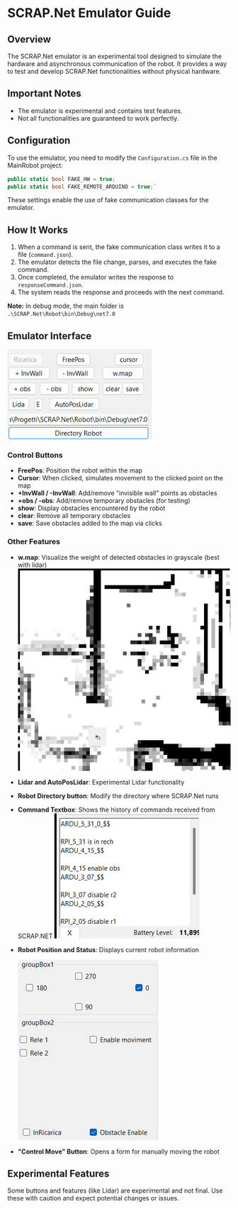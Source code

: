 # SCRAP.Net Emulator Guide

## Overview

The SCRAP.Net emulator is an experimental tool designed to simulate the hardware and asynchronous communication of the robot. It provides a way to test and develop SCRAP.Net functionalities without physical hardware.

## Important Notes

- The emulator is experimental and contains test features.
- Not all functionalities are guaranteed to work perfectly.

## Configuration

To use the emulator, you need to modify the `Configuration.cs` file in the MainRobot project:

```csharp
public static bool FAKE_HW = true; 
public static bool FAKE_REMOTE_ARDUINO = true;`
```

These settings enable the use of fake communication classes for the emulator.

## How It Works

1. When a command is sent, the fake communication class writes it to a file (`command.json`).
2. The emulator detects the file change, parses, and executes the fake command.
3. Once completed, the emulator writes the response to `responseCommand.json`.
4. The system reads the response and proceeds with the next command.

**Note:** In debug mode, the main folder is `.\SCRAP.Net\Robot\bin\Debug\net7.0`

## Emulator Interface

![](../images/2024-08-22-12-16-09-image.png)

### Control Buttons

- **FreePos**: Position the robot within the map
- **Cursor**: When clicked, simulates movement to the clicked point on the map
- **+InvWall / -InvWall**: Add/remove "invisible wall" points as obstacles
- **+obs / -obs**: Add/remove temporary obstacles (for testing)
- **show**: Display obstacles encountered by the robot
- **clear**: Remove all temporary obstacles
- **save**: Save obstacles added to the map via clicks

### Other Features

- **w.map**: Visualize the weight of detected obstacles in grayscale (best with lidar)
  ![](../images/2024-08-22-12-05-10-image.png)
- **Lidar and AutoPosLidar**: Experimental Lidar functionality
- **Robot Directory button**: Modify the directory where SCRAP.Net runs
- **Command Textbox**: Shows the history of commands received from SCRAP.NET
  ![](../images/2024-08-22-12-18-18-image.png)
- **Robot Position and Status**: Displays current robot information
  
  ![](../images/2024-08-22-12-20-09-image.png)
- **"Control Move" Button**: Opens a form for manually moving the robot

## Experimental Features

Some buttons and features (like Lidar) are experimental and not final. Use these with caution and expect potential changes or issues.
